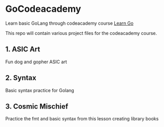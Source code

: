 # GoCodeacademy

Learn basic GoLang through codeacademy course [Learn Go](https://www.codecademy.com/learn/learn-go)

This repo will contain various project files for the codeacademy course.

## 1. ASIC Art
Fun dog and gopher ASIC art
## 2. Syntax
Basic syntax practice for Golang
## 3. Cosmic Mischief
Practice the fmt and basic syntax from this lesson creating library books